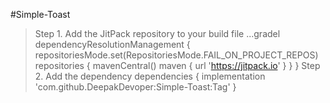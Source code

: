 #Simple-Toast
>Step 1. Add the JitPack repository to your build file
...gradel
dependencyResolutionManagement {
		repositoriesMode.set(RepositoriesMode.FAIL_ON_PROJECT_REPOS)
		repositories {
			mavenCentral()
			maven { url 'https://jitpack.io' }
		}
	}
Step 2. Add the dependency
   dependencies {
	        implementation 'com.github.DeepakDevoper:Simple-Toast:Tag'
	}
